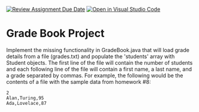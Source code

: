 [![Review Assignment Due Date](https://classroom.github.com/assets/deadline-readme-button-22041afd0340ce965d47ae6ef1cefeee28c7c493a6346c4f15d667ab976d596c.svg)](https://classroom.github.com/a/mdav69Va)
[![Open in Visual Studio Code](https://classroom.github.com/assets/open-in-vscode-2e0aaae1b6195c2367325f4f02e2d04e9abb55f0b24a779b69b11b9e10269abc.svg)](https://classroom.github.com/online_ide?assignment_repo_id=17136749&assignment_repo_type=AssignmentRepo)
# Grade Book Project

Implement the missing functionality in GradeBook.java that will load grade details from a file (grades.txt) and populate the 'students' array with Student objects. The first line of the file will contain the number of students and each following line of the file will contain a first name, a last name, and a grade separated by commas. For example, the following would be the contents of a file with the sample data from homework #8:

    2
    Alan,Turing,95
    Ada,Lovelace,87


